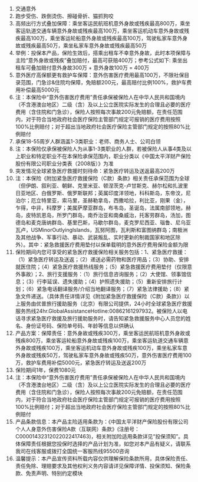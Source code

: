 1. 交通意外  
2. 跑步受伤、跌倒烫伤、擦碰骨折、猫抓狗咬  
3. 高频出行方式叠加保障：乘坐客运民航班机意外身故或残疾最高800万，乘坐客运轨道交通车辆意外身故或残疾最高100万，乘坐客运机动车意外身故或残疾最高100万，乘坐客运轮船意外身故或残疾最高100万，驾驶私家车意外身故或残疾最高50万，乘坐私家车意外身故或残疾最高50万  
4. 举例：投保本产品，保险生效后，搭乘出租车不幸意外身故，此时本项保障与主险“意外身故或残疾”叠加赔付，最高可获赔400万；参考公式如下: 乘坐出租车可叠加赔付意外身故300万 + 意外身故100万 = 400万  
5. 意外医疗高保额更有救护车保障：意外伤害医疗费用最高100万，不限社保目录范围，门急诊&住院均保障，免赔额200元，最高赔付比例100%，救护车费用补偿最高5000元  
6. 注：本保险中“意外伤害医疗费用”责任承保被保险人在中华人民共和国境内（不含港澳台地区）二级（含）及以上公立医院实际发生的合理且必要的医疗费用（含住院和门急诊），保险人按照每次事故200元免赔额，在责任范围内，对于符合当地政府社会医疗保险主管部门规定可报销的医疗费用按照100%比例赔付；对于超出当地政府社会医疗保险主管部门规定的按照80%比例赔付  
7. 承保18-55周岁人群涵盖1-3类职业：老师、商务人士、公司白领  
8. 注：本保险仅承保被保险人为从事1-3类职业的人群，若被保险人从事4类及以上职业和特定职业不在本保险承保范围内，职业分类以《中国太平洋财产保险股份有限公司职业分类表（2008版）》为准  
9. 突发情况全球紧急医疗救援时刻待命：紧急医疗转运及送返最高200万  
10. 注：本保险《附加紧急医疗救援保险（C款）条款》相关责任承保范围为全球（但伊朗、叙利亚、朝鲜、克里米亚、顿涅茨克-卢甘斯克、赫尔松和扎波里日亚地区、白俄罗斯、俄罗斯联邦；英属印度洋领地，科科斯岛，东帝汶，尼泊尔；厄立特里亚，索马里，圣赫勒拿岛，西撒哈拉，利比亚，刚果（金），乍得，中非，科摩罗；美属萨摩亚群岛，布韦岛，圣诞岛，法属南部领地，赫岛，皮特凯恩岛，所罗门群岛，南乔治亚和南桑威治，托客劳群岛，汤加，图德岛和麦克唐纳群岛、基里巴斯，马歇尔群岛，麦克罗尼西亚、瑙鲁、尼乌亚瓦卢，USMinorOutlyingIslands，瓦努阿图，瓦利斯和富图纳群岛；南极洲及其他战争、军事行动、暴动、武装叛乱、实时更新的制裁国家和地区除外）。其中：紧急救援医疗费用垫付以保单载明的意外医疗费用保险金额为限  
11. 保险期间内您可享受的紧急医疗救援保险相关服务包括：1、紧急医疗救援：（1）紧急医疗转运及送返；（2）递送必需药物和医疗用品；（3）协助、安排就医住院；（4）紧急医疗救援热线服务；（5）紧急救援医疗费用垫付（仅限意外事故）；2、旅行支援服务：（1）旅行信息咨询服务；（2）大使馆、领事馆信息；（3）行李延误、遗失援助；（4）护照遗失援助；（5）重新安排旅行计划；（6）紧急电话翻译服务/介绍当地翻译服务；（7）紧急法律援助；（8）紧急文件递送。（具体责任详情详见《附加紧急医疗救援保险（C款）条款》）以上服务由优普旅行援助服务（北京）有限公司提供，24小时全球紧急医疗救援服务热线24hr.GlobalAssistanceHotline:00862161297932。被保险人以电话寻求紧急医疗救援及旅行援助服务时，请告知紧急救援服务中心人员您的姓名、身份证号码、保险单号码、年龄等信息以供确认  
12. 产品方案：保障责任：意外身故或残疾300万，乘坐客运民航班机意外身故或残疾800万，乘坐客运轮船意外身故或残疾100万，乘坐客运轨道交通车辆意外身故或残疾100万，乘坐客运机动车意外身故或残疾100万，乘坐私家车意外身故或残疾50万，驾驶私家车意外身故或残疾50万，意外伤害医疗费用100万，救护车费用补偿5000元，紧急医疗转运及送返200万  
13. 保险期间1年，保费1080元  
14. 注：本保险中“意外伤害医疗费用”责任承保被保险人在中华人民共和国境内（不含港澳台地区）二级（含）及以上公立医院实际发生的合理且必要的医疗费用（含住院和门急诊），保险人按照每次事故200元免赔额，在责任范围内，对于符合当地政府社会医疗保险主管部门规定可报销的医疗费用按照100%比例赔付；对于超出当地政府社会医疗保险主管部门规定的按照80%比例赔付  
15. 产品条款信息：本产品主险适用条款为：《中国太平洋财产保险股份有限公司个人人身意外伤害保险A款（互联网）条款》(注册号：C00001432312022022417463)，相关附加险适用条款详见“投保须知”。具体保障责任根据您投保时选择的产品计划为准，如您对本产品有疑义，请联系我司在线客服或拨打全国统一客服热线95500咨询  
16. 温馨提示：本产品宣传资料所载内容仅供理解保险条款所用，具体保险责任、责任免除、理赔要求及其他权利义务内容请详见保障详情、投保须知、保险条款、免责声明、特别约定模块